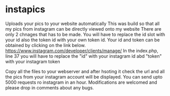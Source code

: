 # instapics
Uploads your pics to your website automatically
This was build so that all my pics from instagram can be directly viewed onto my website
There are only 2 chnages that has to be made.
You will have to replace the id slot with your id also the token id with your own token id.
Your id and token can be obtained by clicking on the link below.
https://www.instagram.com/developer/clients/manage/
In the index.php, line 37 you will have to replace the "id" with your instagram id abd "token" with your instagram token

Copy all the files to your webserver and after hsoting it check the url and all the pics from your instagram account will be displayed.
You can send upto 5000 requests ro instagram in an hour.
Modifications are welcomed and please drop in comments about any bugs.
